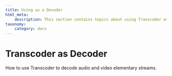 ```yaml
---
title: Using as a Decoder
html_meta:
    description: This section contains topics about using Transcoder as a decoder for audio and video elementary streams.
taxonomy:
    category: docs
---
```


# Transcoder as Decoder

How to use Transcoder to decode audio and video elementary streams.

